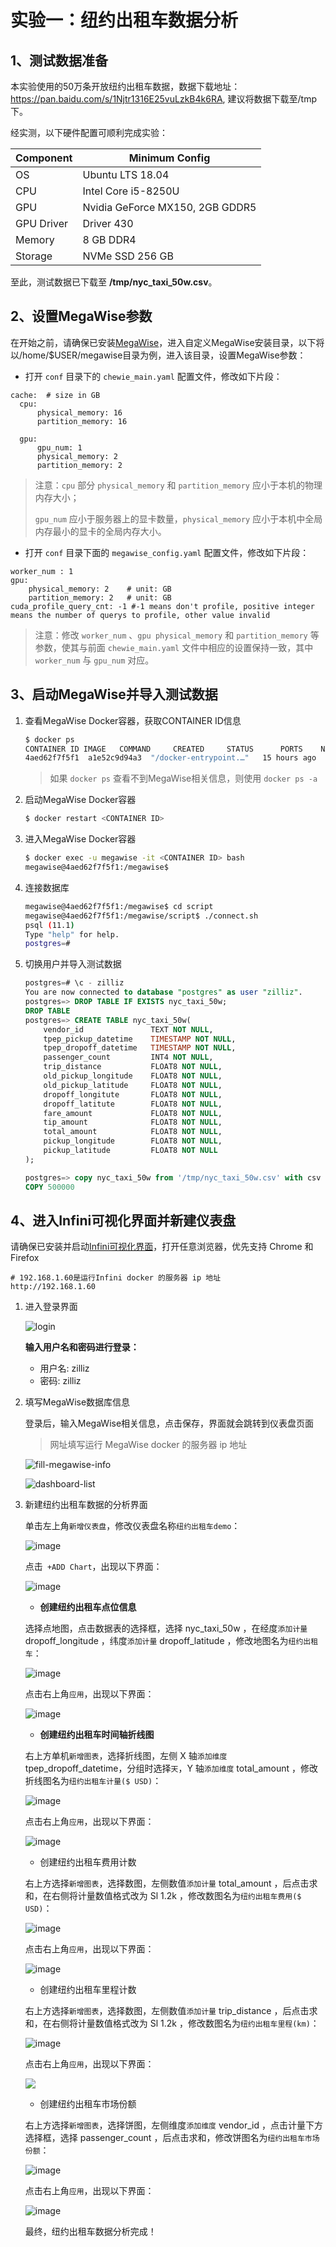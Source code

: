 # 实验一：纽约出租车数据分析

## 1、测试数据准备

本实验使用的50万条开放纽约出租车数据，数据下载地址：https://pan.baidu.com/s/1Njtr1316E25vuLzkB4k6RA, 建议将数据下载至/tmp下。

经实测，以下硬件配置可顺利完成实验：

| Component  | Minimum Config                  |
| ---------- | ------------------------------- |
| OS         | Ubuntu LTS 18.04                |
| CPU        | Intel Core i5-8250U             |
| GPU        | Nvidia GeForce MX150, 2GB GDDR5 |
| GPU Driver | Driver 430                      |
| Memory     | 8 GB DDR4                       |
| Storage    | NVMe SSD 256 GB                 |

至此，测试数据已下载至 **/tmp/nyc_taxi_50w.csv**。



## 2、设置MegaWise参数

在开始之前，请确保已安装[MegaWise](https://infini-analytics.github.io/#/install_infini_sql)，进入自定义MegaWise安装目录，以下将以/home/$USER/megawise目录为例，进入该目录，设置MegaWise参数：

- 打开 `conf` 目录下的 `chewie_main.yaml` 配置文件，修改如下片段：

```
cache:  # size in GB
  cpu:
      physical_memory: 16
      partition_memory: 16

  gpu:
      gpu_num: 1
      physical_memory: 2
      partition_memory: 2 
```

> 注意：`cpu` 部分 `physical_memory` 和 `partition_memory` 应小于本机的物理内存大小；
>
> `gpu_num` 应小于服务器上的显卡数量，`physical_memory` 应小于本机中全局内存最小的显卡的全局内存大小。

- 打开 `conf` 目录下面的 `megawise_config.yaml` 配置文件，修改如下片段：

```
worker_num : 1
gpu:
    physical_memory: 2    # unit: GB
    partition_memory: 2   # unit: GB
cuda_profile_query_cnt: -1 #-1 means don't profile, positive integer means the number of querys to profile, other value invalid
```

> 注意：修改 `worker_num` 、`gpu physical_memory` 和 `partition_memory` 等参数，使其与前面 `chewie_main.yaml` 文件中相应的设置保持一致，其中 `worker_num` 与 `gpu_num` 对应。



## 3、启动MegaWise并导入测试数据

1. 查看MegaWise Docker容器，获取CONTAINER ID信息

   ```bash
   $ docker ps 
   CONTAINER ID	IMAGE	COMMAND		CREATED		STATUS		PORTS	 NAMES
   4aed62f7f5f1  a1e52c9d94a3  "/docker-entrypoint.…"   15 hours ago   Up 15 hours 0.0.0.0:5433->5432/tcp   fervent_perlman
   ```

   > 如果 `docker ps` 查看不到MegaWise相关信息，则使用 `docker ps -a`

2. 启动MegaWise Docker容器

   ```bash
   $ docker restart <CONTAINER ID>
   ```

3. 进入MegaWise Docker容器

   ```bash
   $ docker exec -u megawise -it <CONTAINER ID> bash
   megawise@4aed62f7f5f1:/megawise$
   ```

4. 连接数据库

   ```bash
   megawise@4aed62f7f5f1:/megawise$ cd script
   megawise@4aed62f7f5f1:/megawise/script$ ./connect.sh 
   psql (11.1)
   Type "help" for help.
   postgres=# 
   ```

5. 切换用户并导入测试数据

   ```sql
   postgres=# \c - zilliz
   You are now connected to database "postgres" as user "zilliz".
   postgres=> DROP TABLE IF EXISTS nyc_taxi_50w;
   DROP TABLE
   postgres=> CREATE TABLE nyc_taxi_50w(
       vendor_id               TEXT NOT NULL,
       tpep_pickup_datetime    TIMESTAMP NOT NULL,
       tpep_dropoff_datetime   TIMESTAMP NOT NULL,
       passenger_count         INT4 NOT NULL,
       trip_distance           FLOAT8 NOT NULL,
       old_pickup_longitude    FLOAT8 NOT NULL,
       old_pickup_latitude     FLOAT8 NOT NULL,
       dropoff_longitute       FLOAT8 NOT NULL,
       dropoff_latitute        FLOAT8 NOT NULL,
       fare_amount             FLOAT8 NOT NULL,
       tip_amount              FLOAT8 NOT NULL,
       total_amount            FLOAT8 NOT NULL,
       pickup_longitude        FLOAT8 NOT NULL,
       pickup_latitude         FLOAT8 NOT NULL
   );
   
   postgres=> copy nyc_taxi_50w from '/tmp/nyc_taxi_50w.csv' with csv header delimiter ',';
   COPY 500000
   ```

## 4、进入Infini可视化界面并新建仪表盘

请确保已安装并启动[Infini可视化界面](https://infini-analytics.github.io/#/install_infini_bi)，打开任意浏览器，优先支持 Chrome 和 Firefox

```shell
# 192.168.1.60是运行Infini docker 的服务器 ip 地址
http://192.168.1.60
```

1. 进入登录界面

   ![login](./assets/login.png)

   **输入用户名和密码进行登录：**

   - 用户名: zilliz
   - 密码: zilliz

2. 填写MegaWise数据库信息

   登录后，输入MegaWise相关信息，点击保存，界面就会跳转到仪表盘页面

   > 网址填写运行 MegaWise docker 的服务器 ip 地址

   ![fill-megawise-info](./assets/fill-megawise-info.png)

   ![dashboard-list](./assets/dashboard-list.png)

3. 新建纽约出租车数据的分析界面

   单击左上角`新增仪表盘`，修改仪表盘名称`纽约出租车demo`：

   ![image](./assets/nyc_change_chart_name.png)

   点击` +ADD Chart`，出现以下界面：

   ![image](F:\files\bootcamp_infini\assets\after_add_chart.PNG)

   - **创建纽约出租车点位信息**

   选择点地图，点击数据表的选择框，选择 nyc_taxi_50w ，在经度`添加计量` dropoff_longitude ，纬度`添加计量` dropoff_latitude ，修改地图名为`纽约出租车`：

   ![image](./assets/nyc_add_gis.png)

   点击右上角`应用`，出现以下界面：

   ![image](./assets/nyc_after_add_gis.png)

   

   - **创建纽约出租车时间轴折线图**

   右上方单机`新增图表`，选择折线图，左侧 X 轴`添加维度` tpep_dropoff_datetime，分组时选择`天`，Y 轴`添加维度` total_amount ，修改折线图名为`纽约出租车计量($ USD)`：

   ![image](./assets/nyc_add_line.png)

   点击右上角`应用`，出现以下界面：

   ![image](./assets/nyc_after_add_line.png)

   

   - 创建纽约出租车费用计数

   右上方选择`新增图表`，选择数图，左侧数值`添加计量` total_amount ，后点击求和，在右侧将计量数值格式改为 Sl 1.2k ，修改数图名为`纽约出租车费用($ USD)`：

   ![image](./assets/nyc_add_usd.png)

   点击右上角`应用`，出现以下界面：

   ![image](./assets/nyc_after_add_usd.png)

   

   - 创建纽约出租车里程计数

   右上方选择`新增图表`，选择数图，左侧数值`添加计量` trip_distance ，后点击求和，在右侧将计量数值格式改为 Sl 1.2k ，修改数图名为`纽约出租车里程(km)`：

   ![image](./assets/nyc_add_km.png)

	点击右上角`应用`，出现以下界面：

   ![](./assets/nyc_after_add_km.png)

   

   - 创建纽约出租车市场份额

   右上方选择`新增图表`，选择饼图，左侧维度`添加维度` vendor_id ，点击计量下方选择框，选择 passenger_count ，后点击求和，修改饼图名为`纽约出租车市场份额`：

   ![image](./assets/nyc_add_market.png)

	点击右上角`应用`，出现以下界面：

   ![image](./assets/nyc_after_add_market.png)
   
   最终，纽约出租车数据分析完成！